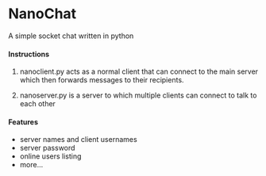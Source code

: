 # NanoChat
A simple socket chat written in python  

#### Instructions

1. nanoclient.py acts as a normal client that can connect to the main server which then forwards messages to their recipients.  
  
2. nanoserver.py is a server to which multiple clients can connect to talk to each other  
  
#### Features
- server names and client usernames
- server password
- online users listing
- more...
